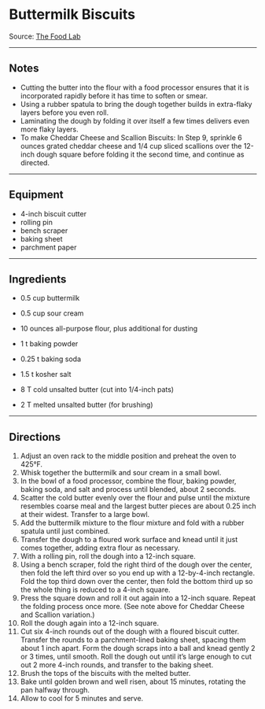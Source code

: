 # Buttermilk Biscuits

Source: [The Food Lab](http://www.seriouseats.com/recipes/2015/08/the-food-lab-buttermilk-biscuits-recipe.html)

---

## Notes

* Cutting the butter into the flour with a food processor ensures that it is incorporated rapidly before it has time to soften or smear.
* Using a rubber spatula to bring the dough together builds in extra-flaky layers before you even roll.
* Laminating the dough by folding it over itself a few times delivers even more flaky layers.
* To make Cheddar Cheese and Scallion Biscuits: In Step 9, sprinkle 6 ounces grated cheddar cheese and 1/4 cup sliced scallions over the 12-inch dough square before folding it the second time, and continue as directed.

---

## Equipment

* 4-inch biscuit cutter
* rolling pin
* bench scraper
* baking sheet
* parchment paper

---

## Ingredients

* 0.5 cup buttermilk
* 0.5 cup sour cream

* 10 ounces all-purpose flour, plus additional for dusting
* 1 t baking powder
* 0.25 t baking soda
* 1.5 t kosher salt

* 8 T cold unsalted butter (cut into 1/4-inch pats)


* 2 T melted unsalted butter (for brushing)

---

## Directions

1. Adjust an oven rack to the middle position and preheat the oven to 425°F.
2. Whisk together the buttermilk and sour cream in a small bowl.
3. In the bowl of a food processor, combine the flour, baking powder, baking soda, and salt and process until blended, about 2 seconds.
4. Scatter the cold butter evenly over the flour and pulse until the mixture resembles coarse meal and the largest butter pieces are about 0.25 inch at their widest. Transfer to a large bowl.
5. Add the buttermilk mixture to the flour mixture and fold with a rubber spatula until just combined.
6. Transfer the dough to a floured work surface and knead until it just comes together, adding extra flour as necessary.
7. With a rolling pin, roll the dough into a 12-inch square.
8.  Using a bench scraper, fold the right third of the dough over the center, then fold the left third over so you end up with a 12-by-4-inch rectangle. Fold the top third down over the center, then fold the bottom third up so the whole thing is reduced to a 4-inch square.
9. Press the square down and roll it out again into a 12-inch square. Repeat the folding process once more. (See note above for Cheddar Cheese and Scallion variation.)
10. Roll the dough again into a 12-inch square.
11. Cut six 4-inch rounds out of the dough with a floured biscuit cutter. Transfer the rounds to a parchment-lined baking sheet, spacing them about 1 inch apart. Form the dough scraps into a ball and knead gently 2 or 3 times, until smooth. Roll the dough out until it’s large enough to cut out 2 more 4-inch rounds, and transfer to the baking sheet.
12. Brush the tops of the biscuits with the melted butter.
13. Bake until golden brown and well risen, about 15 minutes, rotating the pan halfway through.
14. Allow to cool for 5 minutes and serve.
